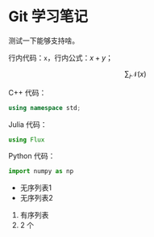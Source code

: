 # Git 学习笔记

测试一下能够支持啥。

行内代码：`x`，行内公式：$x+y$；

```math
\sum_{i}\mathcal{N}(x)
```

C++ 代码：

```c++
using namespace std;
```

Julia 代码：

```julia
using Flux
```

Python 代码：
```python
import numpy as np
```

- 无序列表1
- 无序列表2

1. 有序列表
2. 2 个

